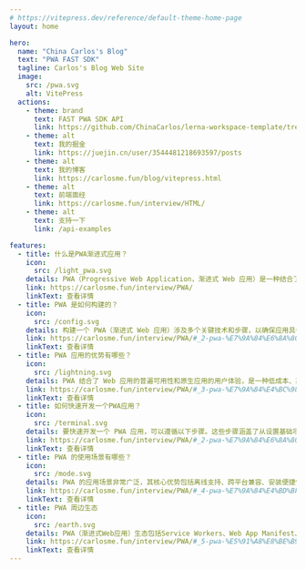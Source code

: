 ```yaml
---
# https://vitepress.dev/reference/default-theme-home-page
layout: home

hero:
  name: "China Carlos's Blog"
  text: "PWA FAST SDK"
  tagline: Carlos's Blog Web Site
  image:
    src: /pwa.svg
    alt: VitePress
  actions:
    - theme: brand
      text: FAST PWA SDK API
      link: https://github.com/ChinaCarlos/lerna-workspace-template/tree/dev/packages/fast-pwa-sdk
    - theme: alt
      text: 我的掘金
      link: https://juejin.cn/user/3544481218693597/posts
    - theme: alt
      text: 我的博客
      link: https://carlosme.fun/blog/vitepress.html
    - theme: alt
      text: 前端面经
      link: https://carlosme.fun/interview/HTML/
    - theme: alt
      text: 支持一下
      link: /api-examples

features:
  - title: 什么是PWA渐进式应用？
    icon:
      src: /light_pwa.svg
    details: PWA（Progressive Web Application，渐进式 Web 应用）是一种结合了传统 Web 应用与原生移动应用优势的应用程序。PWA 利用现代 Web 技术提供用户体验接近原生应用的 Web 应用
    link: https://carlosme.fun/interview/PWA/
    linkText: 查看详情
  - title: PWA 是如何构建的？
    icon:
      src: /config.svg
    details: 构建一个 PWA（渐进式 Web 应用）涉及多个关键技术和步骤，以确保应用具备离线能力、快速加载、可安装性等核心特性。以下是构建 PWA 的主要步骤和技术。
    link: https://carlosme.fun/interview/PWA/#_2-pwa-%E7%9A%84%E6%8A%80%E6%9C%AF%E6%A0%B8%E5%BF%83-%E5%A6%82%E4%BD%95%E6%9E%84%E5%BB%BApwa
    linkText: 查看详情
  - title: PWA 应用的优势有哪些？
    icon:
      src: /lightning.svg
    details: PWA 结合了 Web 应用的普遍可用性和原生应用的用户体验，是一种低成本、高效能的跨平台应用开发解决方案，通过提供离线能力、推送通知、可安装性等特性，能够在保持用户体验的同时，降低开发、维护和分发成本。
    link: https://carlosme.fun/interview/PWA/#_3-pwa-%E7%9A%84%E4%BC%98%E5%8A%BF%E4%B8%8E%E5%8A%A3%E5%8A%BF
    linkText: 查看详情
  - title: 如何快速开发一个PWA应用？
    icon:
      src: /terminal.svg
    details: 要快速开发一个 PWA 应用，可以遵循以下步骤。这些步骤涵盖了从设置基础项目到实现 PWA 核心特性的所有内容。
    link: https://carlosme.fun/interview/PWA/#_2-pwa-%E7%9A%84%E6%8A%80%E6%9C%AF%E6%A0%B8%E5%BF%83-%E5%A6%82%E4%BD%95%E6%9E%84%E5%BB%BApwa
    linkText: 查看详情
  - title: PWA 的使用场景有哪些？
    icon:
      src: /mode.svg
    details: PWA 的应用场景非常广泛，其核心优势包括离线支持、跨平台兼容、安装便捷性等，使其适用于各种类型的应用和服务。无论是商业、教育、医疗还是娱乐领域，PWA 都能够提供流畅、高效和可靠的用户体验。
    link: https://carlosme.fun/interview/PWA/#_4-pwa-%E7%9A%84%E4%BD%BF%E7%94%A8%E5%9C%BA%E6%99%AF
    linkText: 查看详情
  - title: PWA 周边生态
    icon:
      src: /earth.svg
    details: PWA（渐进式Web应用）生态包括Service Workers、Web App Manifest、响应式设计、离线支持、推送通知和应用缓存等技术，旨在提升Web应用的性能和用户体验，接近原生应用的功能。
    link: https://carlosme.fun/interview/PWA/#_5-pwa-%E5%91%A8%E8%BE%B9%E7%94%9F%E6%80%81
    linkText: 查看详情
---
```


<VisitorPanel></VisitorPanel>
<confetti />
